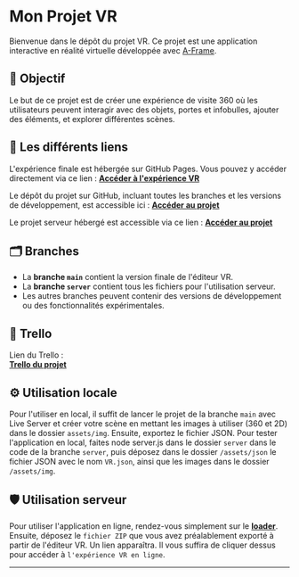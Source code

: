 # Mon Projet VR

Bienvenue dans le dépôt du projet VR. Ce projet est une application interactive en réalité virtuelle développée avec [A-Frame](https://aframe.io/).

## 🎯 Objectif
Le but de ce projet est de créer une expérience de visite 360 où les utilisateurs peuvent interagir avec des objets, portes et infobulles, ajouter des éléments, et explorer différentes scènes.

## 🚀 Les différents liens
L'expérience finale est hébergée sur GitHub Pages. Vous pouvez y accéder directement via ce lien :
**[Accéder à l'expérience VR](https://quentin-brandy.github.io/SA-5.DWeb-DI.01-VR/src)**

Le dépôt du projet sur GitHub, incluant toutes les branches et les versions de développement, est accessible ici :
**[Accéder au projet](https://github.com/quentin-brandy/SA-5.DWeb-DI.01-VR)**

Le projet serveur hébergé est accessible via ce lien :
**[Accéder au projet](https://mmi22-03.mmi-limoges.fr/uptaleremake/loader/)**

## 🗂️ Branches

- La **branche `main`** contient la version finale de l'éditeur VR.
- La **branche `server`** contient tous les fichiers pour l'utilisation serveur.
- Les autres branches peuvent contenir des versions de développement ou des fonctionnalités expérimentales.

## 📌 Trello

Lien du Trello :  
**[Trello du projet](https://trello.com/b/y0j6oXeu/sa-5dweb-di01-vr)**

## ⚙️ Utilisation locale

Pour l'utiliser en local, il suffit de lancer le projet de la branche `main` avec Live Server et créer votre scène en mettant les images à utiliser (360 et 2D) dans le dossier `assets/img`. Ensuite, exportez le fichier JSON. Pour tester l'application en local, faites node server.js dans le dossier `server`  dans le code de la branche `server`, puis déposez dans le dossier `/assets/json` le fichier JSON avec le nom `VR.json`, ainsi que les images dans le dossier `/assets/img`.

## 🛡️​ Utilisation serveur

Pour utiliser l'application en ligne, rendez-vous simplement sur le **[loader](https://mmi22-03.mmi-limoges.fr/uptaleremake/loader/)**. Ensuite, déposez le `fichier ZIP` que vous avez préalablement exporté à partir de l'éditeur VR. Un lien apparaîtra. Il vous suffira de cliquer dessus pour accéder à `l'expérience VR en ligne`.

---
